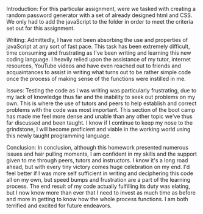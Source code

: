 Introduction:
For this particular assignment, were we tasked with creating a random password generator with a set of already designed html and CSS.  We only had to add the javaScript to the folder in order to meet the criteria set out for this assignment.

Writing:
Admittedly, I have not been absorbing the use and properties of javaScript at any sort of fast pace.  This task has been extremely difficult, time consuming and frustrating as I've been writing and learning this new coding language.  I heavily relied upon the assistance of my tutor, internet resources, YouTube videos and have even reached out to friends and acquaintances to assist in writing what turns out to be rather simple code once the process of making sense of the functions were instilled in me. 

Issues: Testing the code as I was writing was particularly frustrating, due to my lack of knowledge thus far and the inability to seek out problems on my own.  This is where the use of tutors and peers to help establish and correct problems with the code was most important.  This section of the boot camp has made me feel more dense and unable than any other topic we've thus far discussed and been taught.  I know if I continue to keep my nose to the grindstone, I will become proficient and viable in the working world using this newly taught programming language.

Conclusion:
In conclusion, although this homework presented numerous issues and hair pulling moments, I am confident in my skills and the support given to me through peers, tutors and instructors.  I know it's a long road ahead, but with every tiny victory comes huge celebration on my end.  I'd feel better if I was more self sufficient in writing and deciphering this code all on my own, but speed bumps and frustration are a part of the learning process.  The end result of my code actually fulfilling its duty was elating, but I now know more than ever that I need to invest as much time as before and more in getting to know how the whole process functions.  I am both terrified and excited for future endeavors.